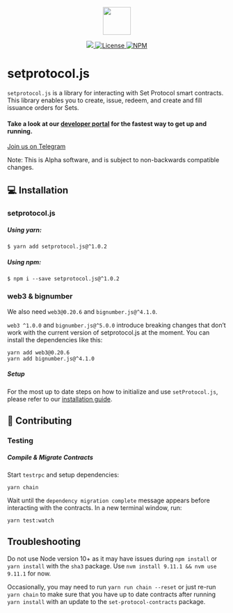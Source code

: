 <p align="center"><img src="https://s3-us-west-1.amazonaws.com/set-protocol/img/assets/set-protocol-logo.png" width="64" /></p>

<p align="center">
  <a href="https://circleci.com/gh/SetProtocol/setprotocol.js/tree/master" target="_blank" rel="noopener">
    <img src="https://img.shields.io/circleci/project/github/SetProtocol/setprotocol.js/master.svg" />
  </a>
  <a href='https://github.com/SetProtocol/setProtocol.js/blob/master/LICENSE' target="_blank" rel="noopener">
    <img src='https://img.shields.io/badge/License-Apache%202.0-blue.svg' alt='License' />
  </a>
  <a href='https://www.npmjs.com/package/setprotocol.js'>
    <img src='https://img.shields.io/npm/v/setprotocol.js.svg' alt='NPM' />
  </a>
</p>

# setprotocol.js
`setprotocol.js` is a library for interacting with Set Protocol smart contracts.
This library enables you to create, issue, redeem, and create and fill issuance orders for Sets.

#### Take a look at our [developer portal](https://docs.setprotocol.com/) for the fastest way to get up and running.

<a href="https://t.me/joinchat/Fx8D6wyprLUlM1jMVnaRdg" target="_blank" rel="noopener">
  Join us on Telegram
</a>

Note: This is Alpha software, and is subject to non-backwards compatible changes.
## :computer: Installation
### setprotocol.js
##### Using yarn:
```shell
$ yarn add setprotocol.js@^1.0.2
```
##### Using npm:
```shell
$ npm i --save setprotocol.js@^1.0.2
```

### web3 & bignumber
We also need `web3@0.20.6` and `bignumber.js@^4.1.0`.

`web3 ^1.0.0` and `bignumber.js@^5.0.0` introduce breaking changes that don’t work with the current version of setprotocol.js at the moment. You can install the dependencies like this:
```shell
yarn add web3@0.20.6
yarn add bignumber.js@^4.1.0
```

##### Setup
For the most up to date steps on how to initialize and use `setProtocol.js`, please refer to our [installation guide](https://docs.setprotocol.com/getting-started#installation).

## :raising_hand: Contributing
### Testing
##### Compile & Migrate Contracts

Start `testrpc` and setup dependencies:
```
yarn chain
```
Wait until the `dependency migration complete` message appears before interacting with the contracts.
In a new terminal window, run:
```
yarn test:watch
```

## Troubleshooting
Do not use Node version 10+ as it may have issues during `npm install` or `yarn install` with the `sha3` package.  Use `nvm install 9.11.1 && nvm use 9.11.1` for now.

Occasionally, you may need to run `yarn run chain --reset` or just re-run `yarn chain` to make sure that you have up to date contracts after running `yarn install` with an update to the `set-protocol-contracts` package.
